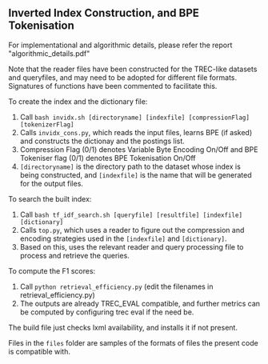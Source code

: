## Inverted Index Construction, and BPE Tokenisation

For implementational and algorithmic details, please refer the report "algorithmic_details.pdf"

Note that the reader files have been constructed for the TREC-like datasets and queryfiles, and may need to be adopted for different file formats. Signatures of functions have been commented to facilitate this.


To create the index and the dictionary file:

1. Call  `bash invidx.sh [directoryname] [indexfile] [compressionFlag] [tokenizerFlag]`
2. Calls `invidx_cons.py`, which reads the input files, learns BPE (if asked) and constructs the dictionay and the postings list.
3. Compression Flag (0/1) denotes Variable Byte Encoding On/Off and BPE Tokeniser flag (0/1) denotes BPE Tokenisation On/Off
4. `[directoryname]` is the directory path to the dataset whose index is being constructed, and `[indexfile]` is the name that will be generated for the output files.


To search the built index:

1. Call `bash tf_idf_search.sh [queryfile] [resultfile] [indexfile] [dictionary]`
2. Calls `top.py`, which uses a reader to figure out the compression and encoding strategies used in the `[indexfile]` and `[dictionary]`.
3. Based on this, uses the relevant reader and query processing file to process and retrieve the queries.

To compute the F1 scores:
   
1. Call `python retrieval_efficiency.py`  (edit the filenames in retrieval_efficiency.py)
2. The outputs are already TREC_EVAL compatible, and further metrics can be computed by configuring trec eval if the need be.

The build file just checks lxml availability, and installs it if not present.

Files in the `files` folder are samples of the formats of files the present code is compatible with.